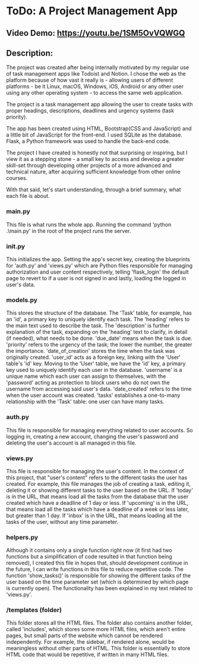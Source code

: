 # ToDo: A Project Management App
## Video Demo: https://youtu.be/1SM5OvVQWGQ
## Description: 
The project was created after being internally motivated by my regular use of task management apps like Todoist and Notion. I chose the web as the platform because of how vast it really is - allowing users of different platforms - be it Linux, macOS, Windows, iOS, Android or any other user using any other operating system - to access the same web application. 

The project is a task management app allowing the user to create tasks with proper headings, descriptions, deadlines and urgency systems (task priority).

The app has been created using HTML, Bootstrap(CSS and JavaScript) and a little bit of JavaScript for the front-end. I used SQLite as the database. Flask, a Python framework was used to handle the back-end code.

The project I have created is honestly not that surprising or inspiring, but I view it as a stepping stone - a small key to access and develop a greater skill-set through developing other projects of a more advanced and technical nature, after acquiring sufficient knowledge from other online courses. 

With that said, let's start understanding, through a brief summary, what each file is about.

### main.py
This file is what runs the whole app. Running the command 'python .\main.py' in the root of the project runs the server. 

### __init__.py
This initializes the app. Setting the app's secret key, creating the blueprints for 'auth.py' and 'views.py' which are Python files responsible for managing authorization and user content respectively, telling 'flask_login' the default page to revert to if a user is not signed in and lastly, loading the logged in user's data.

### models.py
This stores the structure of the database. The 'Task' table, for example, has an 'id', a primary key to uniquely identify each task. The 'heading' refers to the main text used to describe the task. The 'description' is further explanation of the task, expanding on the 'heading' text to clarify, in detail (if needed), what needs to be done. 'due_date' means when the task is due. 'priority' refers to the urgency of the task; the lower the number, the greater the importance. 'date_of_creation' stores the time when the task was originally created. 'user_id' acts as a foreign key, linking with the 'User' table's 'id' key. 
Moving to the 'User' table, we have the 'id' key, a primary key used to uniquely identify each user in the database. 'username' is a unique name which each user can assign to themselves, with the 'password' acting as protection to block users who do not own the username from accessing said user's data. 'date_created' refers to the time when the user account was created. 'tasks' establishes a one-to-many relationship with the 'Task' table: one user can have many tasks.

### auth.py
This file is responsible for managing everything related to user accounts. So logging in, creating a new account, changing the user's password and deleting the user's account is all managed in this file. 

### views.py
This file is responsible for managing the user's content. In the context of this project, that "user's content" refers to the different tasks the user has created. For example, this file manages the job of creating a task, editing it, deleting it or showing different tasks to the user based on the URL. If 'today' is in the URL, that means load all the tasks from the database that the user created which have a deadline of 1 day or less. If 'upcoming' is in the URL, that means load all the tasks which have a deadline of a week or less later, but greater than 1 day. If 'inbox' is in the URL, that means loading all the tasks of the user, without any time parameter.

### helpers.py
Although it contains only a single function right now (it first had two functions but a simplification of code resulted in that function being removed), I created this file in hopes that, should development continue in the future, I can write functions in this file to reduce repetitive code. The function 'show_tasks()' is responsible for showing the different tasks of the user based on the time parameter set (which is determined by which page is currently open). The functionality has been explained in my text related to 'views.py'.

### /templates (folder)
This folder stores all the HTML files. The folder also contains another folder, called 'includes', which stores some more HTML files, which aren't entire pages, but small parts of the website which cannot be rendered independently. For example, the sidebar, if rendered alone, would be meaningless without other parts of HTML. This folder is essentially to store HTML code that would be repetitive, if written in many HTML files.
